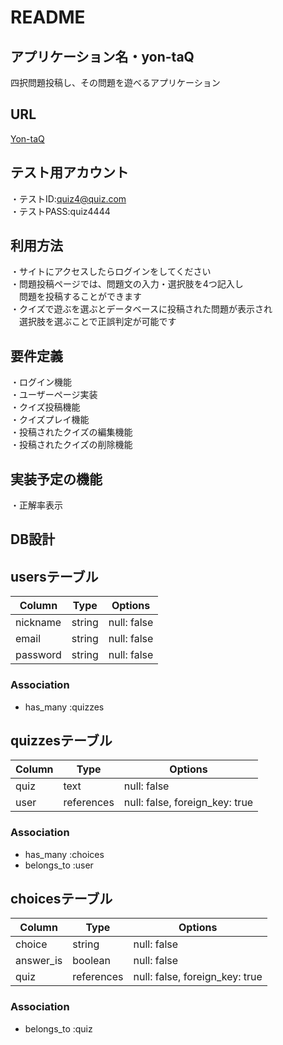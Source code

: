 # README

## アプリケーション名・yon-taQ

四択問題投稿し、その問題を遊べるアプリケーション

## URL
  [Yon-taQ](https://yon-taq.herokuapp.com/)

## テスト用アカウント
  ・テストID:quiz4@quiz.com  
  ・テストPASS:quiz4444


## 利用方法
・サイトにアクセスしたらログインをしてください  
・問題投稿ページでは、問題文の入力・選択肢を4つ記入し  
　問題を投稿することができます  
・クイズで遊ぶを選ぶとデータベースに投稿された問題が表示され  
　選択肢を選ぶことで正誤判定が可能です  

## 要件定義
・ログイン機能  
・ユーザーページ実装  
・クイズ投稿機能  
・クイズプレイ機能  
・投稿されたクイズの編集機能  
・投稿されたクイズの削除機能  

## 実装予定の機能
・正解率表示

## DB設計

## usersテーブル

| Column          | Type    | Options     |
| --------------- | ------- | ----------- |
| nickname        | string  | null: false |
| email           | string  | null: false |
| password        | string  | null: false |

### Association

- has_many :quizzes

## quizzesテーブル

| Column          | Type        | Options                       |
| --------------- | ----------- | ----------------------------- |
| quiz            | text        | null: false                   |
| user            | references  | null: false, foreign_key: true|

### Association

- has_many :choices
- belongs_to :user

## choicesテーブル

| Column          | Type        | Options                       |
| --------------- | ----------- | ----------------------------- |
| choice          | string      | null: false                   |
| answer_is       | boolean     | null: false                   |
| quiz            | references  | null: false, foreign_key: true|

### Association

- belongs_to :quiz